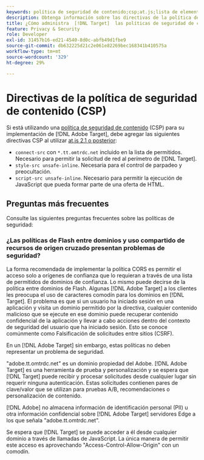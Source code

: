 ```yaml
---
keywords: política de seguridad de contenido;csp;at.js;lista de elementos permitidos;lista de permitidos;parpadeo;ocultar previamente;ocultamiento previo;preocultación
description: Obtenga información sobre las directivas de la política de seguridad de contenido (CSP) que debe agregar al usar Adobe Target.
title: ¿Cómo administra  [!DNL Target]  las políticas de seguridad de contenido (CSP)?
feature: Privacy & Security
role: Developer
exl-id: 31457b16-ed21-4540-8d0c-abfb49d1fbe9
source-git-commit: db632225d21c2e061e82269bec168341b410575a
workflow-type: tm+mt
source-wordcount: '329'
ht-degree: 29%

---
```


# Directivas de la política de seguridad de contenido (CSP)

Si está utilizando una [política de seguridad de contenido](https://en.wikipedia.org/wiki/Content_Security_Policy) (CSP) para su implementación de [!DNL Adobe Target], debe agregar las siguientes directivas CSP al utilizar [at.js 2.1 o posterior](/help/main/c-implementing-target/c-implementing-target-for-client-side-web/target-atjs-versions.md):

* `connect-src` con `*.tt.omtrdc.net` incluido en la lista de permitidos. Necesario para permitir la solicitud de red al perímetro de [!DNL Target].
* `style-src unsafe-inline`. Necesaria para el control de parpadeo y preocultación.
* `script-src unsafe-inline`.  Necesario para permitir la ejecución de JavaScript que pueda formar parte de una oferta de HTML.

## Preguntas más frecuentes

Consulte las siguientes preguntas frecuentes sobre las políticas de seguridad:

### ¿Las políticas de Flash entre dominios y uso compartido de recursos de origen cruzado presentan problemas de seguridad?

La forma recomendada de implementar la política CORS es permitir el acceso solo a orígenes de confianza que lo requieran a través de una lista de permitidos de dominios de confianza. Lo mismo puede decirse de la política entre dominios de Flash. Algunas [!DNL Adobe Target] a los clientes les preocupa el uso de caracteres comodín para los dominios en [!DNL Target]. El problema es que si un usuario ha iniciado sesión en una aplicación y visita un dominio permitido por la directiva, cualquier contenido malicioso que se ejecute en ese dominio puede recuperar contenido confidencial de la aplicación y llevar a cabo acciones dentro del contexto de seguridad del usuario que ha iniciado sesión. Esto se conoce comúnmente como Falsificación de solicitudes entre sitios (CSRF).

En un [!DNL Adobe Target] sin embargo, estas políticas no deben representar un problema de seguridad.

&quot;adobe.tt.omtrdc.net&quot; es un dominio propiedad del Adobe. [!DNL Adobe Target] es una herramienta de prueba y personalización y se espera que [!DNL Target] puede recibir y procesar solicitudes desde cualquier lugar sin requerir ninguna autenticación. Estas solicitudes contienen pares de clave/valor que se utilizan para pruebas A/B, recomendaciones o personalización de contenido.

[!DNL Adobe] no almacena información de identificación personal (PII) u otra información confidencial sobre [!DNL Adobe Target] servidores Edge a los que señala &quot;adobe.tt.omtrdc.net&quot;.

Se espera que [!DNL Target] se puede acceder a él desde cualquier dominio a través de llamadas de JavaScript. La única manera de permitir este acceso es aprovechando &quot;Access-Control-Allow-Origin&quot; con un comodín.
